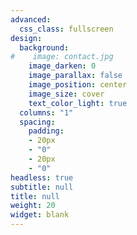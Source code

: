 ```yaml
---
advanced:
  css_class: fullscreen
design:
  background:
#    image: contact.jpg
    image_darken: 0
    image_parallax: false
    image_position: center
    image_size: cover
    text_color_light: true
  columns: "1"
  spacing:
    padding:
    - 20px
    - "0"
    - 20px
    - "0"
headless: true
subtitle: null
title: null
weight: 20
widget: blank
---
```

